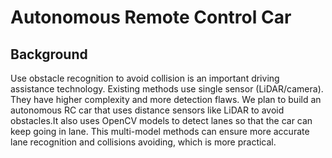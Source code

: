 # Autonomous Remote Control Car
## Background
Use obstacle recognition to avoid collision is an important driving assistance technology. Existing methods use single sensor (LiDAR/camera). They have higher complexity and more detection flaws. We plan to build an autonomous RC car that uses distance sensors like LiDAR to avoid obstacles.It also uses OpenCV models to detect lanes so that the car can keep going in lane. This multi-model methods can ensure more accurate lane recognition and collisions avoiding, which is more practical.
